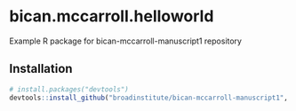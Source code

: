 
# bican.mccarroll.helloworld

<!-- badges: start -->
<!-- badges: end -->

Example R package for bican-mccarroll-manuscript1 repository

## Installation

``` r
# install.packages("devtools")
devtools::install_github("broadinstitute/bican-mccarroll-manuscript1", subdir="R/bican.mccarroll.helloworld")
```
